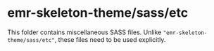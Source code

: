 # emr-skeleton-theme/sass/etc

This folder contains miscellaneous SASS files. Unlike `"emr-skeleton-theme/sass/etc"`, these files
need to be used explicitly.
